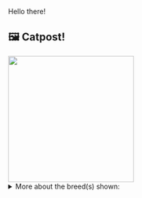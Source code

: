 Hello there!



## 🖼️ Catpost!

<sub>
    <img src="https://cdn2.thecatapi.com/images/fAYgJmLM8.jpg" height="256">
</sub>


<details>
<summary>More about the breed(s) shown:</summary>

Breed: Pixie-bob

Description: Companionable and affectionate, the Pixie-bob wants to be an integral part of the family. The Pixie-Bob’s ability to bond with their humans along with their patient personas make them excellent companions for children.

Links:
<ul>
  <li>CFA None available</li>
  <li>Wikipedia https://en.wikipedia.org/wiki/Pixiebob</li>
</ul> 

</details>
